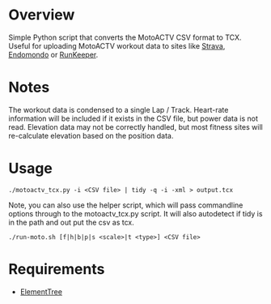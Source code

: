 # Overview #
Simple Python script that converts the MotoACTV CSV format to TCX. Useful for uploading MotoACTV workout data to sites like [Strava](http://www.strava.com), [Endomondo](http://www.endomondo.com) or [RunKeeper](http://www.runkeeper.com).

# Notes #
The workout data is condensed to a single Lap / Track. Heart-rate information will be included if it exists in the CSV file, but power data is not read. Elevation data may not be correctly handled, but most fitness sites will re-calculate elevation based on the position data.

# Usage #
    ./motoactv_tcx.py -i <CSV file> | tidy -q -i -xml > output.tcx

Note, you can also use the helper script, which will pass commandline options
through to the motoactv\_tcx.py script. It will also autodetect if tidy
is in the path and out put the csv as tcx.

    ./run-moto.sh [f|h|b|p|s <scale>|t <type>] <CSV file>

# Requirements #
* [ElementTree](http://effbot.org/zone/element-index.htm)
